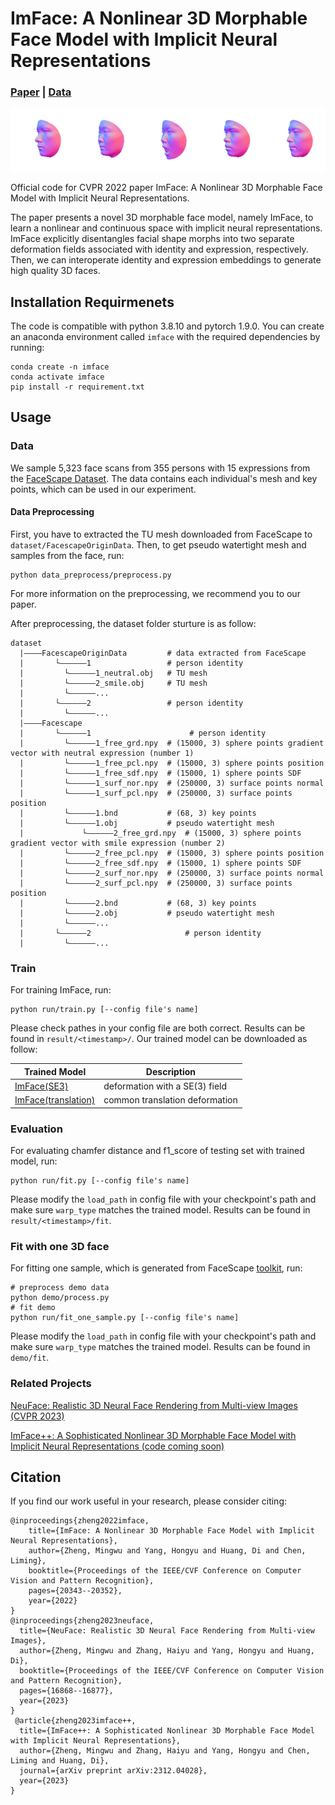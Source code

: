 # ImFace: A Nonlinear 3D Morphable Face Model with Implicit Neural Representations

###  [Paper](https://arxiv.org/abs/2203.14510) | [Data](https://facescape.nju.edu.cn/)

<img src="./media/1.gif" width=20%><img src="./media/2.gif" width=20%><img src="./media/3.gif" width=20%><img src="./media/4.gif" width=20%><img src="./media/5.gif" width=20%>


Official code for CVPR 2022 paper ImFace: A Nonlinear 3D Morphable Face Model with Implicit Neural Representations.

The paper presents a novel 3D morphable face model, namely ImFace, to learn a nonlinear and continuous space with implicit neural representations.
ImFace explicitly disentangles facial shape morphs into two separate deformation fields associated with identity and expression, respectively. Then, we can interoperate identity and expression embeddings to generate high quality 3D faces.


## Installation Requirmenets
The code is compatible with python 3.8.10 and pytorch 1.9.0.
You can create an anaconda environment called `imface` with the required dependencies by running:

```
conda create -n imface
conda activate imface
pip install -r requirement.txt
```

## Usage
### Data
We sample 5,323 face scans from 355 persons with 15 expressions from the <a href="https://facescape.nju.edu.cn/" target="_blank">FaceScape Dataset</a>. 
The data contains each individual's mesh and key points, which can be used in our experiment.
#### Data Preprocessing
First, you have to extracted the TU mesh downloaded from FaceScape to `dataset/FacescapeOriginData`. Then, to get pseudo watertight mesh and samples from the face, run:
```
python data_preprocess/preprocess.py
```
For more information on the preprocessing, we recommend you to our paper.

After preprocessing, the dataset folder sturture is as follow:
```
dataset
  |————FacescapeOriginData         # data extracted from FaceScape
  |       └——————1                 # person identity
  |         └——————1_neutral.obj   # TU mesh
  |         └——————2_smile.obj     # TU mesh
  |         └——————...
  |       └——————2                 # person identity
  |         └——————...
  |————Facescape
  |       └——————1                      # person identity
  |       	└——————1_free_grd.npy  # (15000, 3) sphere points gradient vector with neutral expression (number 1)
  |       	└——————1_free_pcl.npy  # (15000, 3) sphere points position 
  |       	└——————1_free_sdf.npy  # (15000, 1) sphere points SDF 
  |       	└——————1_surf_nor.npy  # (250000, 3) surface points normal
  |       	└——————1_surf_pcl.npy  # (250000, 3) surface points position
  |       	└——————1.bnd           # (68, 3) key points
  |       	└——————1.obj           # pseudo watertight mesh
  |             └——————2_free_grd.npy  # (15000, 3) sphere points gradient vector with smile expression (number 2)
  |       	└——————2_free_pcl.npy  # (15000, 3) sphere points position 
  |       	└——————2_free_sdf.npy  # (15000, 1) sphere points SDF 
  |       	└——————2_surf_nor.npy  # (250000, 3) surface points normal
  |       	└——————2_surf_pcl.npy  # (250000, 3) surface points position
  |       	└——————2.bnd           # (68, 3) key points
  |       	└——————2.obj           # pseudo watertight mesh
  |       	└——————...
  |       └——————2                     # person identity
  |       	└——————...
```
### Train
For training ImFace, run:
```
python run/train.py [--config file's name]
```
Please check pathes in your config file are both correct. Results can be found in `result/<timestamp>/`.
Our trained model can be downloaded as follow:

| Trained Model            | Description  |
|-------------------|-------------------------------------------------------------|
| <a href="https://drive.google.com/drive/folders/1wKvWZHhuLO6ISc0jML8DfM_u4de2m2-y?usp=sharing" target="_blank">ImFace(SE3)</a> | deformation with a SE(3) field|
| <a href="https://drive.google.com/drive/folders/1QIkyvSdNmwPudC2cm4se-UoBNTh5wBjU?usp=sharing" target="_blank">ImFace(translation)</a> | common translation deformation |

### Evaluation
For evaluating chamfer distance and f1_score of testing set with trained model, run:
```
python run/fit.py [--config file's name]
```
Please modify the `load_path` in config file with your checkpoint's path and make sure `warp_type` matches the trained model. Results can be found in `result/<timestamp>/fit`.

### Fit with one 3D face
For fitting one sample, which is generated from FaceScape <a href="https://nbviewer.org/github/zhuhao-nju/facescape/blob/master/toolkit/demo_bilinear_basic.ipynb" target="_blank">toolkit</a>, run:
```
# preprocess demo data
python demo/process.py
# fit demo
python run/fit_one_sample.py [--config file's name]
```
Please modify the `load_path` in config file with your checkpoint's path and make sure `warp_type` matches the trained model. Results can be found in `demo/fit`.

### Related Projects

<a href="https://github.com/aejion/NeuFace" target="_blank">NeuFace: Realistic 3D Neural Face Rendering from Multi-view Images (CVPR 2023)</a>

<a href="https://arxiv.org/abs/2312.04028" target="_blank">ImFace++: A Sophisticated Nonlinear 3D Morphable Face Model with Implicit Neural Representations (code coming soon)</a>


## Citation
If you find our work useful in your research, please consider citing:

	@inproceedings{zheng2022imface,
	    title={ImFace: A Nonlinear 3D Morphable Face Model with Implicit Neural Representations},
	    author={Zheng, Mingwu and Yang, Hongyu and Huang, Di and Chen, Liming},
	    booktitle={Proceedings of the IEEE/CVF Conference on Computer Vision and Pattern Recognition},
	    pages={20343--20352},
	    year={2022}
	}
 	@inproceedings{zheng2023neuface,
	  title={NeuFace: Realistic 3D Neural Face Rendering from Multi-view Images},
	  author={Zheng, Mingwu and Zhang, Haiyu and Yang, Hongyu and Huang, Di},
	  booktitle={Proceedings of the IEEE/CVF Conference on Computer Vision and Pattern Recognition},
	  pages={16868--16877},
	  year={2023}
	}
	 @article{zheng2023imface++,
	  title={ImFace++: A Sophisticated Nonlinear 3D Morphable Face Model with Implicit Neural Representations},
	  author={Zheng, Mingwu and Zhang, Haiyu and Yang, Hongyu and Chen, Liming and Huang, Di},
	  journal={arXiv preprint arXiv:2312.04028},
	  year={2023}
	}
 	


